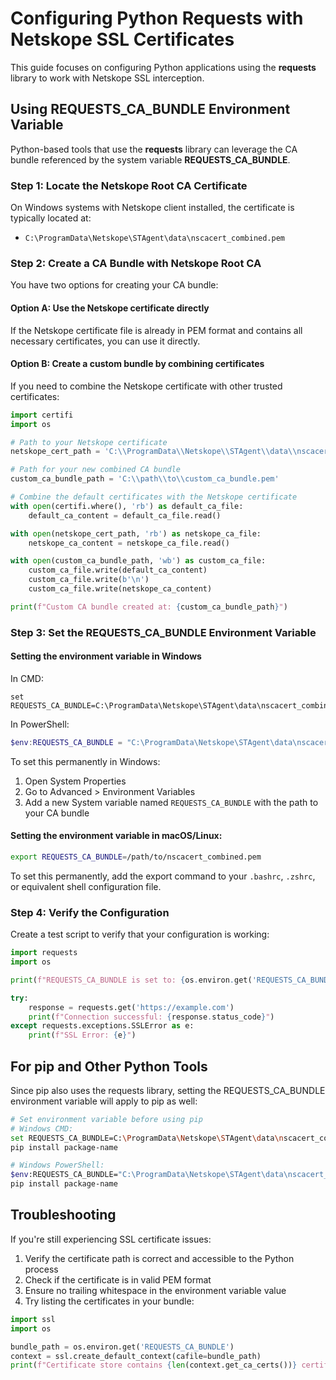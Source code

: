 # Configuring Python Requests with Netskope SSL Certificates

This guide focuses on configuring Python applications using the **requests** library to work with Netskope SSL interception.

## Using REQUESTS_CA_BUNDLE Environment Variable

Python-based tools that use the **requests** library can leverage the CA bundle referenced by the system variable **REQUESTS_CA_BUNDLE**.

### Step 1: Locate the Netskope Root CA Certificate

On Windows systems with Netskope client installed, the certificate is typically located at:
- `C:\ProgramData\Netskope\STAgent\data\nscacert_combined.pem`

### Step 2: Create a CA Bundle with Netskope Root CA

You have two options for creating your CA bundle:

#### Option A: Use the Netskope certificate directly
If the Netskope certificate file is already in PEM format and contains all necessary certificates, you can use it directly.

#### Option B: Create a custom bundle by combining certificates
If you need to combine the Netskope certificate with other trusted certificates:

```python
import certifi
import os

# Path to your Netskope certificate
netskope_cert_path = 'C:\\ProgramData\\Netskope\\STAgent\\data\\nscacert_combined.pem'

# Path for your new combined CA bundle
custom_ca_bundle_path = 'C:\\path\\to\\custom_ca_bundle.pem'

# Combine the default certificates with the Netskope certificate
with open(certifi.where(), 'rb') as default_ca_file:
    default_ca_content = default_ca_file.read()

with open(netskope_cert_path, 'rb') as netskope_ca_file:
    netskope_ca_content = netskope_ca_file.read()

with open(custom_ca_bundle_path, 'wb') as custom_ca_file:
    custom_ca_file.write(default_ca_content)
    custom_ca_file.write(b'\n')
    custom_ca_file.write(netskope_ca_content)

print(f"Custom CA bundle created at: {custom_ca_bundle_path}")
```

### Step 3: Set the REQUESTS_CA_BUNDLE Environment Variable

#### Setting the environment variable in Windows

In CMD:
```
set REQUESTS_CA_BUNDLE=C:\ProgramData\Netskope\STAgent\data\nscacert_combined.pem
```

In PowerShell:
```powershell
$env:REQUESTS_CA_BUNDLE = "C:\ProgramData\Netskope\STAgent\data\nscacert_combined.pem"
```

To set this permanently in Windows:
1. Open System Properties
2. Go to Advanced > Environment Variables
3. Add a new System variable named `REQUESTS_CA_BUNDLE` with the path to your CA bundle

#### Setting the environment variable in macOS/Linux:
```bash
export REQUESTS_CA_BUNDLE=/path/to/nscacert_combined.pem
```

To set this permanently, add the export command to your `.bashrc`, `.zshrc`, or equivalent shell configuration file.

### Step 4: Verify the Configuration

Create a test script to verify that your configuration is working:

```python
import requests
import os

print(f"REQUESTS_CA_BUNDLE is set to: {os.environ.get('REQUESTS_CA_BUNDLE', 'Not set')}")

try:
    response = requests.get('https://example.com')
    print(f"Connection successful: {response.status_code}")
except requests.exceptions.SSLError as e:
    print(f"SSL Error: {e}")
```

## For pip and Other Python Tools

Since pip also uses the requests library, setting the REQUESTS_CA_BUNDLE environment variable will apply to pip as well:

```bash
# Set environment variable before using pip
# Windows CMD:
set REQUESTS_CA_BUNDLE=C:\ProgramData\Netskope\STAgent\data\nscacert_combined.pem
pip install package-name

# Windows PowerShell:
$env:REQUESTS_CA_BUNDLE="C:\ProgramData\Netskope\STAgent\data\nscacert_combined.pem"
pip install package-name
```

## Troubleshooting

If you're still experiencing SSL certificate issues:

1. Verify the certificate path is correct and accessible to the Python process
2. Check if the certificate is in valid PEM format
3. Ensure no trailing whitespace in the environment variable value
4. Try listing the certificates in your bundle:

```python
import ssl
import os

bundle_path = os.environ.get('REQUESTS_CA_BUNDLE')
context = ssl.create_default_context(cafile=bundle_path)
print(f"Certificate store contains {len(context.get_ca_certs())} certificates")
```